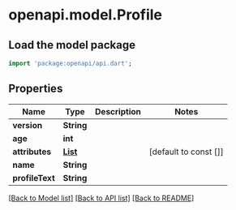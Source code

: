 # openapi.model.Profile

## Load the model package
```dart
import 'package:openapi/api.dart';
```

## Properties
Name | Type | Description | Notes
------------ | ------------- | ------------- | -------------
**version** | **String** |  | 
**age** | **int** |  | 
**attributes** | [**List<ProfileAttributeValue>**](ProfileAttributeValue.md) |  | [default to const []]
**name** | **String** |  | 
**profileText** | **String** |  | 

[[Back to Model list]](../README.md#documentation-for-models) [[Back to API list]](../README.md#documentation-for-api-endpoints) [[Back to README]](../README.md)


